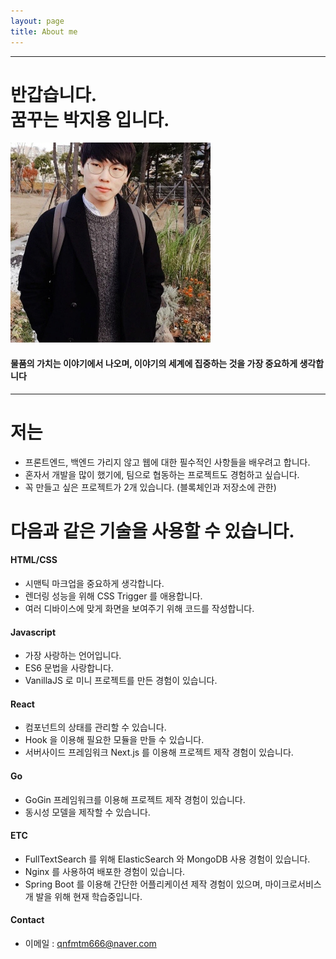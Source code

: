 ```yaml
---
layout: page
title: About me
---
```

---
<h1> 반갑습니다.  <br/> 꿈꾸는 박지용 입니다.</h1>

<img class="post-image-center" src="/assets/img/profile.png" alt="테마선택"/>

#### 물품의 가치는 이야기에서 나오며, 이야기의 세계에 집중하는 것을 가장 중요하게 생각합니다
---

# 저는

-   프론트엔드, 백엔드 가리지 않고 웹에 대한 필수적인 사항들을 배우려고 합니다.
-   혼자서 개발을 많이 했기에, 팀으로 협동하는 프로젝트도 경험하고 싶습니다.
-   꼭 만들고 싶은 프로젝트가 2개 있습니다. (블록체인과 저장소에 관한)

# 다음과 같은 기술을 사용할 수 있습니다.

####  HTML/CSS
- 시맨틱 마크업을 중요하게 생각합니다.
- 렌더링 성능을 위해 CSS Trigger 를 애용합니다.
- 여러 디바이스에 맞게 화면을 보여주기 위해 코드를 작성합니다.
  
#### Javascript
- 가장 사랑하는 언어입니다.
- ES6 문법을 사랑합니다.
- VanillaJS 로 미니 프로젝트를 만든 경험이 있습니다.
  
#### React
- 컴포넌트의 상태를 관리할 수 있습니다.
- Hook 을 이용해 필요한 모듈을 만들 수 있습니다.
- 서버사이드 프레임워크 Next.js 를 이용해 프로젝트 제작 경험이 있습니다.
  
#### Go
- GoGin 프레임워크를 이용해 프로젝트 제작 경험이 있습니다.
- 동시성 모델을 제작할 수 있습니다.
  
#### ETC
- FullTextSearch 를 위해 ElasticSearch 와 MongoDB 사용 경험이 있습니다.
- Nginx 를 사용하여 배포한 경험이 있습니다.
- Spring Boot 를 이용해 간단한 어플리케이션 제작 경험이 있으며, 마이크로서비스 개
발을 위해 현재 학습중입니다.

#### Contact
- 이메일 : qnfmtm666@naver.com 

